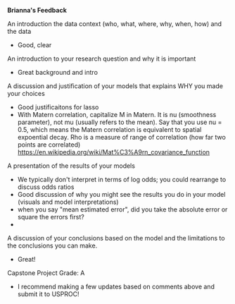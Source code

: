 **Brianna's Feedback**

An introduction the data context (who, what, where, why, when, how) and the data

- Good, clear

An introduction to your research question and why it is important

- Great background and intro

A discussion and justification of your models that explains WHY you made your choices

- Good justificaitons for lasso
- With Matern correlation, capitalize M in Matern. It is nu (smoothness parameter), not mu (usually refers to the mean). Say that you use nu = 0.5, which means  the Matern correlation is equivalent to spatial expoential decay. Rho is a measure of range of correlation (how far two points are correlated) https://en.wikipedia.org/wiki/Mat%C3%A9rn_covariance_function


A presentation of the results of your models

- We typically don't interpret in terms of log odds; you could rearrange to discuss odds ratios
- Good discussion of why you might see the results you do in your model (visuals and model interpretations)
- when you say "mean estimated error", did you take the absolute error or square the errors first?
- 

A discussion of your conclusions based on the model and the limitations to the conclusions you can make.

- Great!


Capstone Project Grade: A

- I recommend making a few updates based on comments above and submit it to USPROC!





